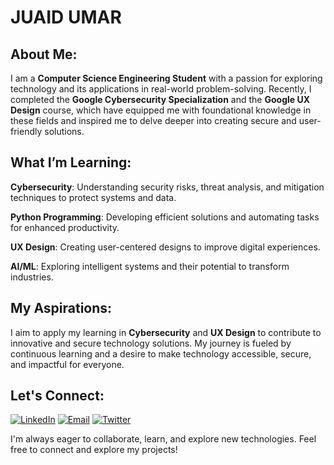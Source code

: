 # JUAID UMAR

## About Me:
I am a **Computer Science Engineering Student** with a passion for exploring technology and its applications in real-world problem-solving. Recently, I completed the **Google Cybersecurity Specialization** and the **Google UX Design** course, which have equipped me with foundational knowledge in these fields and inspired me to delve deeper into creating secure and user-friendly solutions.


## What I’m Learning:
**Cybersecurity**: Understanding security risks, threat analysis, and mitigation techniques to protect systems and data.

**Python Programming**: Developing efficient solutions and automating tasks for enhanced productivity.

**UX Design**: Creating user-centered designs to improve digital experiences.

**AI/ML**: Exploring intelligent systems and their potential to transform industries.

## My Aspirations:
I aim to apply my learning in **Cybersecurity** and **UX Design** to contribute to innovative and secure technology solutions. My journey is fueled by continuous learning and a desire to make technology accessible, secure, and impactful for everyone.

## Let's Connect:
[![LinkedIn](https://img.shields.io/badge/LinkedIn-%230A66C2.svg?style=for-the-badge&logo=linkedin&logoColor=white)](https://www.linkedin.com/in/junaid-umar)
[![Email](https://img.shields.io/badge/Email-D14836?style=for-the-badge&logo=gmail&logoColor=white)](mailto:junaid.umar.ju@gmail.com)
[![Twitter](https://img.shields.io/badge/Twitter-%231DA1F2.svg?style=for-the-badge&logo=twitter&logoColor=white)](https://x.com/Junaid_umar17)

I'm always eager to collaborate, learn, and explore new technologies. Feel free to connect and explore my projects! 

